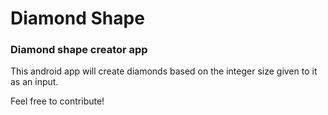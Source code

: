 # Diamond Shape
### Diamond shape creator app

This android app will create diamonds based on the integer size given to it as an input. 

Feel free to contribute!